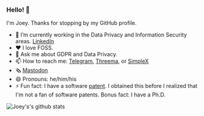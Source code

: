 ### Hello! 👋

I'm Joey. Thanks for stopping by my GitHub profile.

- 🔭 I’m currently working in the Data Privacy and Information Security areas. [LinkedIn](https://www.linkedin.com/in/rinchen/)
- ♥ I love FOSS.
- 💬 Ask me about GDPR and Data Privacy.
- 📫 How to reach me: [Telegram](https://telegram.me/joey911), [Threema](https://threema.id/T5R278PZ), or [SimpleX](https://simplex.chat/contact#/?v=1-2&smp=smp%3A%2F%2F0YuTwO05YJWS8rkjn9eLJDjQhFKvIYd8d4xG8X1blIU%3D%40smp8.simplex.im%2F8YBl-dJkReISy9T6DXQSkRWJL8-CpG9O%23MCowBQYDK2VuAyEA_GHk0Xl0gcyg8phO5nR0Fxff6lBjKY4Z1ruanzpKHEc%3D)
- 🗞 [Mastodon](https://w3c.social/@jjs)
- 😄 Pronouns: he/him/his
- ⚡ Fun fact: I have a software [patent](http://www.freepatentsonline.com/7321852.html). I obtained this before I realized that I'm not a fan of software patents. Bonus fact: I have a Ph.D.

![Joey's's github stats](https://github-readme-stats.vercel.app/api?username=rinchen&show_icons=true)
